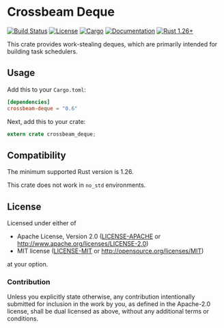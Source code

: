 # Crossbeam Deque

[![Build Status](https://travis-ci.org/crossbeam-rs/crossbeam.svg?branch=master)](
https://travis-ci.org/crossbeam-rs/crossbeam)
[![License](https://img.shields.io/badge/license-MIT%2FApache--2.0-blue.svg)](
https://github.com/crossbeam-rs/crossbeam-deque)
[![Cargo](https://img.shields.io/crates/v/crossbeam-deque.svg)](
https://crates.io/crates/crossbeam-deque)
[![Documentation](https://docs.rs/crossbeam-deque/badge.svg)](
https://docs.rs/crossbeam-deque)
[![Rust 1.26+](https://img.shields.io/badge/rust-1.26+-lightgray.svg)](
https://www.rust-lang.org)

This crate provides work-stealing deques, which are primarily intended for
building task schedulers.

## Usage

Add this to your `Cargo.toml`:

```toml
[dependencies]
crossbeam-deque = "0.6"
```

Next, add this to your crate:

```rust
extern crate crossbeam_deque;
```

## Compatibility

The minimum supported Rust version is 1.26.

This crate does not work in `no_std` environments.

## License

Licensed under either of

 * Apache License, Version 2.0 ([LICENSE-APACHE](LICENSE-APACHE) or http://www.apache.org/licenses/LICENSE-2.0)
 * MIT license ([LICENSE-MIT](LICENSE-MIT) or http://opensource.org/licenses/MIT)

at your option.

### Contribution

Unless you explicitly state otherwise, any contribution intentionally submitted
for inclusion in the work by you, as defined in the Apache-2.0 license, shall be
dual licensed as above, without any additional terms or conditions.
